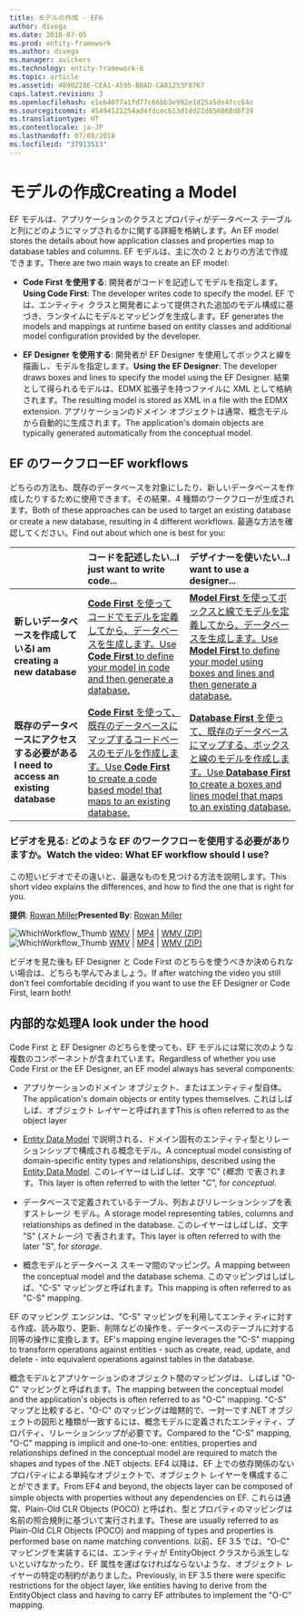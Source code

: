 ```yaml
---
title: モデルの作成 - EF6
author: divega
ms.date: 2018-07-05
ms.prod: entity-framework
ms.author: divega
ms.manager: avickers
ms.technology: entity-framework-6
ms.topic: article
ms.assetid: 4890228E-CEA1-4595-B8AD-CA81253F8767
caps.latest.revision: 3
ms.openlocfilehash: e1eb4077a1fd77c66bb3e992e1d25a5de4fcc64c
ms.sourcegitcommit: 45494121254ad4fdcec613d1dd22d850068d6f39
ms.translationtype: HT
ms.contentlocale: ja-JP
ms.lasthandoff: 07/08/2018
ms.locfileid: "37913513"
---
```

# <a name="creating-a-model"></a><span data-ttu-id="aa35e-102">モデルの作成</span><span class="sxs-lookup"><span data-stu-id="aa35e-102">Creating a Model</span></span>

<span data-ttu-id="aa35e-103">EF モデルは、アプリケーションのクラスとプロパティがデータベース テーブルと列にどのようにマップされるかに関する詳細を格納します。</span><span class="sxs-lookup"><span data-stu-id="aa35e-103">An EF model stores the details about how application classes and properties map to database tables and columns.</span></span> <span data-ttu-id="aa35e-104">EF モデルは、主に次の 2 とおりの方法で作成できます。</span><span class="sxs-lookup"><span data-stu-id="aa35e-104">There are two main ways to create an EF model:</span></span>

- <span data-ttu-id="aa35e-105">**Code First を使用する**: 開発者がコードを記述してモデルを指定します。</span><span class="sxs-lookup"><span data-stu-id="aa35e-105">**Using Code First**: The developer writes code to specify the model.</span></span> <span data-ttu-id="aa35e-106">EF では、エンティティ クラスと開発者によって提供された追加のモデル構成に基づき、ランタイムにモデルとマッピングを生成します。</span><span class="sxs-lookup"><span data-stu-id="aa35e-106">EF generates the models and mappings at runtime based on entity classes and additional model configuration provided by the developer.</span></span>

- <span data-ttu-id="aa35e-107">**EF Designer を使用する**: 開発者が EF Designer を使用してボックスと線を描画し、モデルを指定します。</span><span class="sxs-lookup"><span data-stu-id="aa35e-107">**Using the EF Designer**: The developer draws boxes and lines to specify the model using the EF Designer.</span></span> <span data-ttu-id="aa35e-108">結果として得られるモデルは、EDMX 拡張子を持つファイルに XML として格納されます。</span><span class="sxs-lookup"><span data-stu-id="aa35e-108">The resulting model is stored as XML in a file with the EDMX extension.</span></span> <span data-ttu-id="aa35e-109">アプリケーションのドメイン オブジェクトは通常、概念モデルから自動的に生成されます。</span><span class="sxs-lookup"><span data-stu-id="aa35e-109">The application's domain objects are typically generated automatically from the conceptual model.</span></span>

## <a name="ef-workflows"></a><span data-ttu-id="aa35e-110">EF のワークフロー</span><span class="sxs-lookup"><span data-stu-id="aa35e-110">EF workflows</span></span>

<span data-ttu-id="aa35e-111">どちらの方法も、既存のデータベースを対象にしたり、新しいデータベースを作成したりするために使用できます。その結果、4 種類のワークフローが生成されます。</span><span class="sxs-lookup"><span data-stu-id="aa35e-111">Both of these approaches can be used to target an existing database or create a new database, resulting in 4 different workflows.</span></span>
<span data-ttu-id="aa35e-112">最適な方法を確認してください。</span><span class="sxs-lookup"><span data-stu-id="aa35e-112">Find out about which one is best for you:</span></span>  

|                                           | <span data-ttu-id="aa35e-113">コードを記述したい...</span><span class="sxs-lookup"><span data-stu-id="aa35e-113">I just want to write code...</span></span>                                                                                                                   | <span data-ttu-id="aa35e-114">デザイナーを使いたい...</span><span class="sxs-lookup"><span data-stu-id="aa35e-114">I want to use a designer...</span></span>                                                                                                                        |
|:------------------------------------------|:-----------------------------------------------------------------------------------------------------------------------------------------------|:---------------------------------------------------------------------------------------------------------------------------------------------------|
| <span data-ttu-id="aa35e-115">**新しいデータベースを作成している**</span><span class="sxs-lookup"><span data-stu-id="aa35e-115">**I am creating a new database**</span></span>          | [<span data-ttu-id="aa35e-116">**Code First** を使ってコードでモデルを定義してから、データベースを生成します。</span><span class="sxs-lookup"><span data-stu-id="aa35e-116">Use **Code First** to define your model in code and then generate a database.</span></span>](~/ef6/modeling/code-first/workflows/new-database.md)           | [<span data-ttu-id="aa35e-117">**Model First** を使ってボックスと線でモデルを定義してから、データベースを生成します。</span><span class="sxs-lookup"><span data-stu-id="aa35e-117">Use **Model First** to define your model using boxes and lines and then generate a database.</span></span>](~/ef6/modeling/designer/workflows/model-first.md)   |
| <span data-ttu-id="aa35e-118">**既存のデータベースにアクセスする必要がある**</span><span class="sxs-lookup"><span data-stu-id="aa35e-118">**I need to access an existing database**</span></span> | [<span data-ttu-id="aa35e-119">**Code First** を使って、既存のデータベースにマップするコードベースのモデルを作成します。</span><span class="sxs-lookup"><span data-stu-id="aa35e-119">Use **Code First** to create a code based model that maps to an existing database.</span></span>](~/ef6/modeling/code-first/workflows/existing-database.md) | [<span data-ttu-id="aa35e-120">**Database First** を使って、既存のデータベースにマップする、ボックスと線のモデルを作成します。</span><span class="sxs-lookup"><span data-stu-id="aa35e-120">Use **Database First** to create a boxes and lines model that maps to an existing database.</span></span>](~/ef6/modeling/designer/workflows/database-first.md) |

### <a name="watch-the-video-what-ef-workflow-should-i-use"></a><span data-ttu-id="aa35e-121">ビデオを見る: どのような EF のワークフローを使用する必要がありますか。</span><span class="sxs-lookup"><span data-stu-id="aa35e-121">Watch the video: What EF workflow should I use?</span></span>

<span data-ttu-id="aa35e-122">この短いビデオでその違いと、最適なものを見つける方法を説明します。</span><span class="sxs-lookup"><span data-stu-id="aa35e-122">This short video explains the differences, and how to find the one that is right for you.</span></span>

<span data-ttu-id="aa35e-123">**提供**: [Rowan Miller](http://romiller.com/)</span><span class="sxs-lookup"><span data-stu-id="aa35e-123">**Presented By**: [Rowan Miller](http://romiller.com/)</span></span>

<span data-ttu-id="aa35e-124">![WhichWorkflow_Thumb](../media/whichworkflow-thumb.png) [WMV](http://download.microsoft.com/download/8/F/8/8F81F4CD-3678-4229-8D79-0C63FFA3C595/HDI_ITPro_Technet_winvideo_ChoseYourWorkflow.wmv) | [MP4](http://download.microsoft.com/download/8/F/8/8F81F4CD-3678-4229-8D79-0C63FFA3C595/HDI_ITPro_Technet_mp4video_ChoseYourWorkflow.m4v) | [WMV (ZIP)](http://download.microsoft.com/download/8/F/8/8F81F4CD-3678-4229-8D79-0C63FFA3C595/HDI_ITPro_Technet_winvideo_ChoseYourWorkflow.zip)</span><span class="sxs-lookup"><span data-stu-id="aa35e-124">![WhichWorkflow_Thumb](../media/whichworkflow-thumb.png) [WMV](http://download.microsoft.com/download/8/F/8/8F81F4CD-3678-4229-8D79-0C63FFA3C595/HDI_ITPro_Technet_winvideo_ChoseYourWorkflow.wmv) | [MP4](http://download.microsoft.com/download/8/F/8/8F81F4CD-3678-4229-8D79-0C63FFA3C595/HDI_ITPro_Technet_mp4video_ChoseYourWorkflow.m4v) | [WMV (ZIP)](http://download.microsoft.com/download/8/F/8/8F81F4CD-3678-4229-8D79-0C63FFA3C595/HDI_ITPro_Technet_winvideo_ChoseYourWorkflow.zip)</span></span>

<span data-ttu-id="aa35e-125">ビデオを見た後も EF Designer と Code First のどちらを使うべきか決められない場合は、どちらも学んでみましょう。</span><span class="sxs-lookup"><span data-stu-id="aa35e-125">If after watching the video you still don't feel comfortable deciding if you want to use the EF Designer or Code First, learn both!</span></span>

## <a name="a-look-under-the-hood"></a><span data-ttu-id="aa35e-126">内部的な処理</span><span class="sxs-lookup"><span data-stu-id="aa35e-126">A look under the hood</span></span>

<span data-ttu-id="aa35e-127">Code First と EF Designer のどちらを使っても、EF モデルには常に次のような複数のコンポーネントが含まれています。</span><span class="sxs-lookup"><span data-stu-id="aa35e-127">Regardless of whether you use Code First or the EF Designer, an EF model always has several components:</span></span>

- <span data-ttu-id="aa35e-128">アプリケーションのドメイン オブジェクト、またはエンティティ型自体。</span><span class="sxs-lookup"><span data-stu-id="aa35e-128">The application's domain objects or entity types themselves.</span></span> <span data-ttu-id="aa35e-129">これはしばしば、オブジェクト レイヤーと呼ばれます</span><span class="sxs-lookup"><span data-stu-id="aa35e-129">This is often referred to as the object layer</span></span>

- <span data-ttu-id="aa35e-130">[Entity Data Model](~/ef6/resources/glossary.md#entity-data-model) で説明される、ドメイン固有のエンティティ型とリレーションシップで構成される概念モデル。</span><span class="sxs-lookup"><span data-stu-id="aa35e-130">A conceptual model consisting of domain-specific entity types and relationships, described using the [Entity Data Model](~/ef6/resources/glossary.md#entity-data-model).</span></span> <span data-ttu-id="aa35e-131">このレイヤーはしばしば、文字 "C" (_概念_) で表されます。</span><span class="sxs-lookup"><span data-stu-id="aa35e-131">This layer is often referred to with the letter "C", for _conceptual_.</span></span>

- <span data-ttu-id="aa35e-132">データベースで定義されているテーブル、列およびリレーションシップを表すストレージ モデル。</span><span class="sxs-lookup"><span data-stu-id="aa35e-132">A storage model representing tables, columns and relationships as defined in the database.</span></span> <span data-ttu-id="aa35e-133">このレイヤーはしばしば、文字 "S" (_ストレージ_) で表されます。</span><span class="sxs-lookup"><span data-stu-id="aa35e-133">This layer is often referred to with the later "S", for _storage_.</span></span>  

- <span data-ttu-id="aa35e-134">概念モデルとデータベース スキーマ間のマッピング。</span><span class="sxs-lookup"><span data-stu-id="aa35e-134">A mapping between the conceptual model and the database schema.</span></span> <span data-ttu-id="aa35e-135">このマッピングはしばしば、"C-S" マッピングと呼ばれます。</span><span class="sxs-lookup"><span data-stu-id="aa35e-135">This mapping is often referred to as "C-S" mapping.</span></span>

<span data-ttu-id="aa35e-136">EF のマッピング エンジンは、"C-S" マッピングを利用してエンティティに対する作成、読み取り、更新、削除などの操作を、データベースのテーブルに対する同等の操作に変換します。</span><span class="sxs-lookup"><span data-stu-id="aa35e-136">EF's mapping engine leverages the "C-S" mapping to transform operations against entities - such as create, read, update, and delete - into equivalent operations against tables in the database.</span></span>

<span data-ttu-id="aa35e-137">概念モデルとアプリケーションのオブジェクト間のマッピングは、しばしば "O-C" マッピングと呼ばれます。</span><span class="sxs-lookup"><span data-stu-id="aa35e-137">The mapping between the conceptual model and the application's objects is often referred to as "O-C" mapping.</span></span> <span data-ttu-id="aa35e-138">"C-S" マップと比較すると、"O-C" のマッピングは暗黙的で、一対一です.NET オブジェクトの図形と種類が一致するには、概念モデルに定義されたエンティティ、プロパティ、リレーションシップが必要です。</span><span class="sxs-lookup"><span data-stu-id="aa35e-138">Compared to the "C-S" mapping, "O-C" mapping is implicit and one-to-one: entities, properties and relationships defined in the conceptual model are required to match the shapes and types of the .NET objects.</span></span> <span data-ttu-id="aa35e-139">EF4 以降は、EF 上での依存関係のないプロパティによる単純なオブジェクトで、オブジェクト レイヤーを構成することができます。</span><span class="sxs-lookup"><span data-stu-id="aa35e-139">From EF4 and beyond, the objects layer can be composed of simple objects with properties without any dependencies on EF.</span></span> <span data-ttu-id="aa35e-140">これらは通常、Plain-Old CLR Objects (POCO) と呼ばれ、型とプロパティのマッピングは名前の照合規則に基づいて実行されます。</span><span class="sxs-lookup"><span data-stu-id="aa35e-140">These are usually referred to as Plain-Old CLR Objects (POCO) and mapping of types and properties is performed base on name matching conventions.</span></span> <span data-ttu-id="aa35e-141">以前、EF 3.5 では、"O-C" マッピングを実装するには、エンティティが EntityObject クラスから派生しないといけなかったり、EF 属性を運ばなければならないような、オブジェクト レイヤーの特定の制約がありました。</span><span class="sxs-lookup"><span data-stu-id="aa35e-141">Previously, in EF 3.5 there were specific restrictions for the object layer, like entities having to derive from the EntityObject class and having to carry EF attributes to implement the "O-C" mapping.</span></span>

